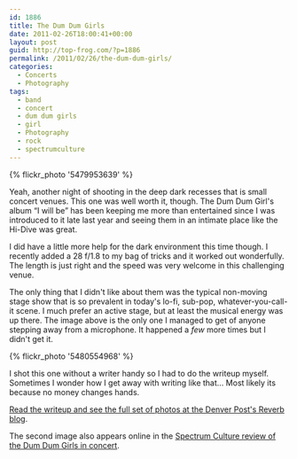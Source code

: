 ```yaml
---
id: 1886
title: The Dum Dum Girls
date: 2011-02-26T18:00:41+00:00
layout: post
guid: http://top-frog.com/?p=1886
permalink: /2011/02/26/the-dum-dum-girls/
categories:
  - Concerts
  - Photography
tags:
  - band
  - concert
  - dum dum girls
  - girl
  - Photography
  - rock
  - spectrumculture
---
```

{% flickr_photo '5479953639' %}

Yeah, another night of shooting in the deep dark recesses that is small concert venues. This one was well worth it, though. The Dum Dum Girl's album &#8220;I will be&#8221; has been keeping me more than entertained since I was introduced to it late last year and seeing them in an intimate place like the Hi-Dive was great.



I did have a little more help for the dark environment this time though. I recently added a 28 f/1.8 to my bag of tricks and it worked out wonderfully. The length is just right and the speed was very welcome in this challenging venue.

The only thing that I didn't like about them was the typical non-moving stage show that is so prevalent in today's lo-fi, sub-pop, whatever-you-call-it scene. I much prefer an active stage, but at least the musical energy was up there. The image above is the only one I managed to get of anyone stepping away from a microphone. It happened a _few_ more times but I didn't get it.

{% flickr_photo '5480554968' %}

I shot this one without a writer handy so I had to do the writeup myself. Sometimes I wonder how I get away with writing like that&hellip; Most likely its because no money changes hands.

[Read the writeup and see the full set of photos at the Denver Post's Reverb blog](http://www.heyreverb.com/2011/02/22/photo-essay-dum-dum-girls-the-hi-dive/).

The second image also appears online in the [Spectrum Culture review of the Dum Dum Girls in concert](https://spectrumculture.com/2011/03/09/concert-review-dum-dum-girlsminksdirty-beaches/).